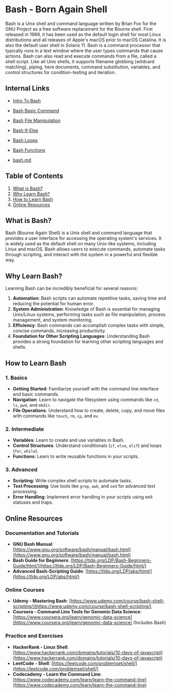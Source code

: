 # Bash - Born Again Shell

Bash is a Unix shell and command language written by Brian Fox for the GNU Project as a free software replacement for the Bourne shell. First released in 1989, it has been used as the default login shell for most Linux distributions and all releases of Apple's macOS prior to macOS Catalina. It is also the default user shell in Solaris 11. Bash is a command processor that typically runs in a text window where the user types commands that cause actions. Bash can also read and execute commands from a file, called a shell script. Like all Unix shells, it supports filename globbing (wildcard matching), piping, here documents, command substitution, variables, and control structures for condition-testing and iteration.

## Internal Links

* [Intro To Bash](/Programming-Languages/Bash/00.Bash.Intro)
* [Bash Basic Command](/Programming-Languages/Bash/01.Bash.Basic-Commands.md)
* [Bash File Manipulation](/Programming-Languages/Bash/02.Bash.File-Manipulation.md)
* [Bash If-Else](/Programming-Languages/Bash/03.Bash.If-Else.md)
* [Bash Loops](/Programming-Languages/Bash/04.Bash.Loops.md)
* [Bash Functions](/Programming-Languages/Bash/05.Bash.Functions.md)

* [bash.md](./bash.md)

## Table of Contents

1. [What is Bash?](#what-is-bash)
2. [Why Learn Bash?](#why-learn-bash)
3. [How to Learn Bash](#how-to-learn-bash)
4. [Online Resources](#online-resources)

## What is Bash?

Bash (Bourne Again Shell) is a Unix shell and command language that provides a user interface for accessing the operating system's services. It is widely used as the default shell on many Unix-like systems, including Linux and macOS. Bash allows users to execute commands, automate tasks through scripting, and interact with the system in a powerful and flexible way.

## Why Learn Bash?

Learning Bash can be incredibly beneficial for several reasons:

1. **Automation**: Bash scripts can automate repetitive tasks, saving time and reducing the potential for human error.
2. **System Administration**: Knowledge of Bash is essential for managing Unix/Linux systems, performing tasks such as file manipulation, process management, and system monitoring.
3. **Efficiency**: Bash commands can accomplish complex tasks with simple, concise commands, increasing productivity.
4. **Foundation for Other Scripting Languages**: Understanding Bash provides a strong foundation for learning other scripting languages and shells.

## How to Learn Bash

### 1. Basics
   - **Getting Started**: Familiarize yourself with the command line interface and basic commands.
   - **Navigation**: Learn to navigate the filesystem using commands like `cd`, `ls`, `pwd`, and `mkdir`.
   - **File Operations**: Understand how to create, delete, copy, and move files with commands like `touch`, `rm`, `cp`, and `mv`.

### 2. Intermediate
   - **Variables**: Learn to create and use variables in Bash.
   - **Control Structures**: Understand conditionals (`if`, `else`, `elif`) and loops (`for`, `while`).
   - **Functions**: Learn to write reusable functions in your scripts.

### 3. Advanced
   - **Scripting**: Write complex shell scripts to automate tasks.
   - **Text Processing**: Use tools like `grep`, `awk`, and `sed` for advanced text processing.
   - **Error Handling**: Implement error handling in your scripts using exit statuses and traps.

## Online Resources

### Documentation and Tutorials
- **GNU Bash Manual**: [https://www.gnu.org/software/bash/manual/bash.html](https://www.gnu.org/software/bash/manual/bash.html)
- **Bash Guide for Beginners**: [https://tldp.org/LDP/Bash-Beginners-Guide/html/](https://tldp.org/LDP/Bash-Beginners-Guide/html/)
- **Advanced Bash-Scripting Guide**: [https://tldp.org/LDP/abs/html/](https://tldp.org/LDP/abs/html/)

### Online Courses
- **Udemy - Mastering Bash**: [https://www.udemy.com/course/bash-shell-scripting/](https://www.udemy.com/course/bash-shell-scripting/)
- **Coursera - Command Line Tools for Genomic Data Science**: [https://www.coursera.org/learn/genomic-data-science](https://www.coursera.org/learn/genomic-data-science) (Includes Bash)

### Practice and Exercises
- **HackerRank - Linux Shell**: [https://www.hackerrank.com/domains/tutorials/10-days-of-javascript](https://www.hackerrank.com/domains/tutorials/10-days-of-javascript)
- **LeetCode - Shell**: [https://leetcode.com/problemset/shell/](https://leetcode.com/problemset/shell/)
- **Codecademy - Learn the Command Line**: [https://www.codecademy.com/learn/learn-the-command-line](https://www.codecademy.com/learn/learn-the-command-line)
